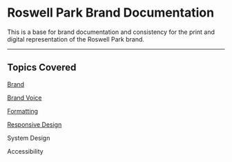 # Roswell Park Brand Documentation

This is a base for brand documentation and consistency for the print and digital representation of the Roswell Park brand.

---

## Topics Covered

[Brand](/brand/brand-overview.md)

[Brand Voice](/brand-voice/brand-voice-overview.md)

[Formatting](/formatting/formatting-overview.md)

[Responsive Design](/responsive-design/responsive-design-overview.md)

System Design

Accessibility

